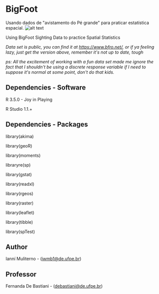 # BigFoot

Usando dados de "avistamento do Pé grande" para praticar estatística espacial.           ![alt text]()

Using BigFoot Sighting Data to practice Spatial Statistics


_Data set is public, you can find it at <https://www.bfro.net/>, or if ya feeling lazy, just get the version above, remember it's not up to date, tough_

_ps: All the excitement of working with a fun data set made me ignore the fact that I shouldn't be using a discrete response variable if I need to suppose it's normal at some point, don't do that kids._


## Dependencies - Software

R 3.5.0 - Joy in Playing

R Studio 1.1.+

## Dependencies - Packages

library(akima)

library(geoR)  

library(moments)

libraryre(sp)

library(gstat)

library(readxl)

library(rgeos)

library(raster)

library(leaflet)

library(tibble)

library(spTest)

## Author

Ianní Muliterno - (iwmb1@de.ufpe.br) 

## Professor

Fernanda De Bastiani - (debastiani@de.ufpe.br)

